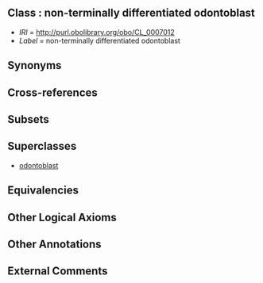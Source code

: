 
## Class : non-terminally differentiated odontoblast

 * *IRI* = http://purl.obolibrary.org/obo/CL_0007012
 * *Label* = non-terminally differentiated odontoblast

## Synonyms


## Cross-references


## Subsets


## Superclasses

 * [odontoblast](../../CL/60/CL_0000060.md)

## Equivalencies


## Other Logical Axioms


## Other Annotations


## External Comments

